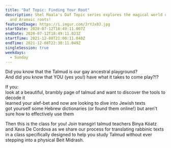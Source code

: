 ```yaml
---
title: "Daf Topic: Finding Your Root"
description: Shel Maala's Daf Topic series explores the magical world of Hebrew
  and Aramaic roots!
featuredImage: https://i.imgur.com/JrYJx0J.jpg
startDate: 2020-07-12T18:49:11.007Z
endDate: 2020-07-12T18:49:11.023Z
startTime: 2021-12-08T21:00:11.040Z
endTime: 2021-12-08T22:30:11.049Z
singleSession: true
weekdays:
  - Sunday
---
```



Did you know that the Talmud is our gay ancestral playground?\
And did you know that YOU (yes you!) have what it takes to come play?!?

If you:\
look at a beautiful, brambly page of talmud and want to discover the tools to decode it\
learned your alef-bet and now are looking to dive into Jewish texts\
got yourself some Hebrew dictionaries (or found them online!) but aren’t sure how to effectively use them

Then this is the class for you! Join transgirl talmud teachers Binya Kóatz and Xava De Cordova as we share our process for translating rabbinic texts in a class specifically designed to help you study Talmud without ever stepping into a physical Beit Midrash.



